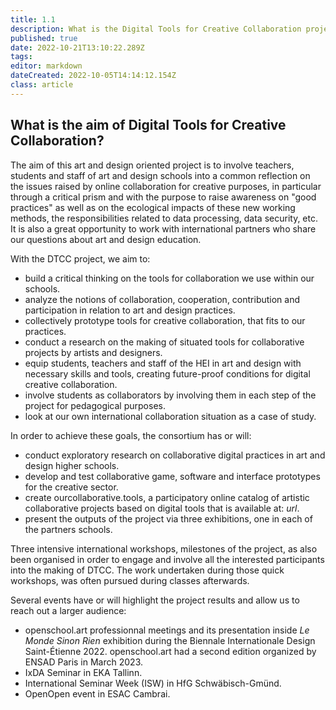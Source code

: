 ```yaml
---
title: 1.1
description: What is the Digital Tools for Creative Collaboration project?
published: true
date: 2022-10-21T13:10:22.289Z
tags: 
editor: markdown
dateCreated: 2022-10-05T14:14:12.154Z
class: article
---
```


## What is the aim of Digital Tools for Creative Collaboration?

The aim of this art and design oriented project is to involve teachers, students and staff of art and design schools into a common reflection on the issues raised by online collaboration for creative purposes, in particular through a critical prism and with the purpose to raise awareness on "good practices" as well as on the ecological impacts of these new working methods, the responsibilities related to data processing, data security, etc. It is also a great opportunity to work with international partners who share our questions about art and design education.

With the DTCC project, we aim to:
- build a critical thinking on the tools for collaboration we use within our schools.
- analyze the notions of collaboration, cooperation, contribution and participation in relation to art and design practices.
- collectively prototype tools for creative collaboration, that fits to our practices.
- conduct a research on the making of situated tools for collaborative projects by artists and designers.
- equip students, teachers and staff of the HEI in art and design with necessary skills and tools, creating future-proof conditions for digital creative collaboration.
- involve students as collaborators by involving them in each step of the project for pedagogical purposes.
- look at our own international collaboration situation as a case of study.

In order to achieve these goals, the consortium has or will:
- conduct exploratory research on collaborative digital practices in art and design higher schools.
- develop and test collaborative game, software and interface prototypes for the creative sector.
- create ourcollaborative.tools, a participatory online catalog of artistic collaborative projects based on digital tools that is available at: *url*.
- present the outputs of the project via three exhibitions, one in each of the partners schools.

Three intensive international workshops, milestones of the project, as also been organised in order to engage and involve all the interested participants into the making of DTCC. The work undertaken during those quick workshops, was often pursued during classes afterwards.
 
Several events have or will highlight the project results and allow us to reach out a larger audience:
- openschool.art professionnal meetings and its presentation inside *Le Monde Sinon Rien* exhibition during the Biennale Internationale Design Saint-Étienne 2022. openschool.art had a second edition organized by ENSAD Paris in March 2023.
- IxDA Seminar in EKA Tallinn.
- International Seminar Week (ISW) in HfG Schwäbisch-Gmünd.
- OpenOpen event in ESAC Cambrai.